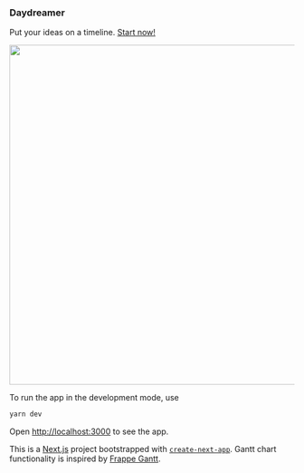 ### Daydreamer
Put your ideas on a timeline. [Start now!](https://daydreamer-demo.herokuapp.com)

<p align="center">
    <a href="https://daydreamer-demo.herokuapp.com">
        <img src="https://i.ibb.co/4JfBZGv/daydreamer-v03.png" width="600"/>
    </a>
</p>

To run the app in the development mode, use
```bash
yarn dev
```
Open [http://localhost:3000](http://localhost:3000) to see the app.


This is a [Next.js](https://nextjs.org/) project bootstrapped with [`create-next-app`](https://github.com/vercel/next.js/tree/canary/packages/create-next-app).
Gantt chart functionality is inspired by [Frappe Gantt](https://github.com/frappe/gantt).
